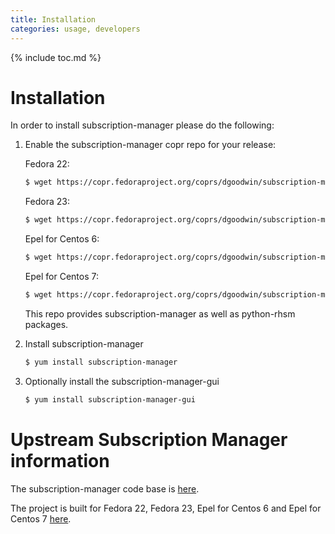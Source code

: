 ```yaml
---
title: Installation
categories: usage, developers
---
```

{% include toc.md %}

# Installation

In order to install subscription-manager please do the following:

1. Enable the subscription-manager copr repo for your release:

   Fedora 22:

   ```bash
   $ wget https://copr.fedoraproject.org/coprs/dgoodwin/subscription-manager/repo/fedora-22/dgoodwin-subscription-manager-fedora-22.repo -O /etc/yum.repos.d/dgoodwin-subscription-manager-fedora-22.repo
   ```

   Fedora 23:

   ```bash
   $ wget https://copr.fedoraproject.org/coprs/dgoodwin/subscription-manager/repo/fedora-23/dgoodwin-subscription-manager-fedora-23.repo -O /etc/yum.repos.d/dgoodwin-subscription-manager-fedora-23.repo
   ```
   Epel for Centos 6:

   ```bash
   $ wget https://copr.fedoraproject.org/coprs/dgoodwin/subscription-manager/repo/epel-6/dgoodwin-subscription-manager-epel-6.repo -O /etc/yum.repos.d/dgoodwin-subscription-manager-epel-6.repo
   ```
   Epel for Centos 7:

   ```bash
   $ wget https://copr.fedoraproject.org/coprs/dgoodwin/subscription-manager/repo/epel-7/dgoodwin-subscription-manager-epel-7.repo -O /etc/yum.repos.d/dgoodwin-subscription-manager-epel-7.repo
   ```

   This repo provides subscription-manager as well as python-rhsm packages.

1. Install subscription-manager

   ```bash
   $ yum install subscription-manager
   ```
1. Optionally install the subscription-manager-gui

   ```bash
   $ yum install subscription-manager-gui
   ```


# Upstream Subscription Manager information
The subscription-manager code base is [here](http://github.com/candlepin/subscription-manager).

The project is built for Fedora 22, Fedora 23, Epel for Centos 6 and Epel for Centos 7 [here](https://copr.fedoraproject.org/coprs/dgoodwin/subscription-manager/).

